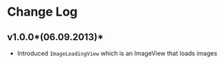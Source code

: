 Change Log
===

v1.0.0*(06.09.2013)*
---
 * Introduced `ImageLoadingView` which is an ImageView that loads images

